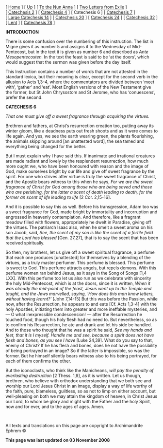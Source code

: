 \[ [Home](index.md) \] \[ [Up](theodore.md) \] \[ [To the Nun Anna](Anna-ep.md) \] \[ [Two Letters from Exile](exile-epp.md) \] \[ [Catechesis 2](ths02.md) \] \[ [Catechesis 4](ths04.md) \] \[ Catechesis 6 \] \[ [Catechesis 7](ths07.md) \] \[ [Large Catechesis 14](ths14l.md) \] \[ [Catechesis 20](ths20.md) \] \[ [Catechesis 24](ths24.md) \] \[ [Catechesis 32](ths32.md) \] \[ [Lent](lent.md) \] \[ [Catechesis 78](Ths78.md) \]

**INTRODUCTION**

There is some confusion over the numbering of this instruction. The list in Migne gives it as number 5 and assigns it to the Wednesday of Mid-Pentecost, but in the text it is given as number 6 and described as *Ante Mesopentecosten.* In the text the feast is said to be ‘at the doors’, which would suggest that the sermon was given before the day itself.

This Instruction contains a number of words that are not attested in the standard lexica, but their meaning is clear, except for the second verb in the allusion to Acts 1,3-4, where the commentators are divided between ‘meet with’, ‘gather’ and ‘eat’. Most English versions of the New Testament give the former, but St John Chrysostom and St Jerome, who has ‘conuescens’, prefer the second.

****CATECHESIS 6****

*That one must give off a sweet fragrance through acquiring the virtues.*

Brethren and fathers, at Christ’s resurrection creation too, putting away its winter gloom, like a deadness puts out fresh shoots and as it were comes to life again. And yes, we see the earth wearing green, the plants flourishing, the animals skipping around \[an unattested word\], the sea tamed and everything being changed for the better.

But I must explain why I have said this. If inanimate and irrational creatures are made radiant and lovely by the resplendent resurrection, how much more ought we, who have been honoured with reason and the image of God, make ourselves bright by our life and give off sweet fragrance by the spirit. For one who strives after virtue is truly the sweet fragrance of Christ, and the Apostle bears witness to this when he says, *For we are the sweet fragrance of Christ for God among those who are being saved and those who are perishing, for the latter a scent of death leading to death, for the former an scent of life leading to life* \[2 Cor. 2,15-16\].

And it is possible to say this as well. Before his transgression, Adam too was a sweet fragrance for God, made bright by immortality and incorruption and engrossed in heavenly contemplation. And therefore, like a fragrant meadow filled with flowers, appropriately he dwelt in Paradise, giving off the virtues. The patriarch Isaac also, when he smelt a sweet aroma on his son Jacob, said, *See, the scent of my son is like the scent of a fertile field that the Lord has blessed* \[Gen. 27,27\], that is to say the scent that has been received spiritually.

So then, my brothers, let us give off a sweet spiritual fragrance, a perfume that each one produces \[unattested\] for themselves by a blending of the virtues, as a truly master perfumer. This perfume is blessed. This perfume is sweet to God. This perfume attracts angels, but repels demons. With this perfume women ran behind Jesus, as it says in the Song of Songs \[1,4 LXX\]. With this perfume too let us also run as we celebrate with sincerity the holy Mid-Pentecost, which is at the doors, since it is written, *When it was already the mid-point of the feast, Jesus went up to the Temple and taught, and the Jews marvelled, saying, ‘How does this man know letters, without having learnt?’* \[John 7,14-15\] But this was before the Passion, while now, after the Resurrection, he appears to and eats \[Cf. Acts 1,3-4\] with the holy Apostles, initiating them into greater and more ineffable mysteries, and — O what inexpressible condescension! — after the Resurrection he touched food, though his holy flesh had no need to. But nevertheless, so as to confirm his Resurrection, he ate and drank and let his side be handled. And to those who thought that he was a spirit he said, *See my hands and feet, that it is I myself. Handle me and see, because a spirit does not have flesh and bones, as you see I have* \[Luke 24,39\]. What do you say to that, enemy of Christ? If he has flesh and bones, does he not have the possibility of being portrayed in an image? So if the latter is impossible, so was the former. But he himself silently bears witness also to his being portrayed, for each of them confirms the other.

But the iconoclasts, who think like the Manicheans, *will pay the penalty of everlasting destruction* \[2 Thess. 1,9\], as it is written. Let us though, brethren, who believe with orthodox understanding that we both see and worship our Lord Jesus Christ in an image, display a way of life worthy of the faith, pure, blameless, guiltless, so as not to limp on either account, but well-pleasing on both we may attain the kingdom of heaven, in Christ Jesus our Lord, to whom be glory and might with the Father and the holy Spirit, now and for ever, and to the ages of ages. Amen.

  

All texts and translations on this page are copyright to
Archimandrite Ephrem ©

**This page was last updated on 03 November 2008**
